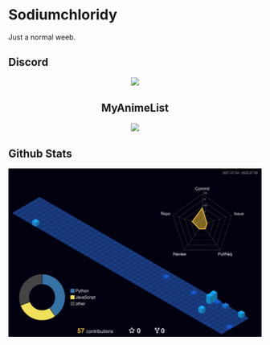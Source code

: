 # Sodiumchloridy

Just a normal weeb.

## Discord
<div align="center">
<div>
<a href="https://discord.com/users/418732009926688768"><img src="https://discord.c99.nl/widget/theme-3/418732009926688768.png" width="450px"></a>
</div>

## MyAnimeList
<div>
<a href="https://myanimelist.net/profile/Sodiumchloridy"><img src="https://malsignature.com/?/view?username=SodiumChloridy&style=normal" width="450px"></a>
</div>
</div>

## Github Stats
![](./profile-3d-contrib/profile-night-view.svg)
